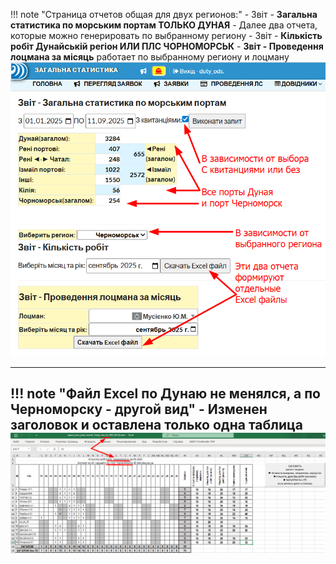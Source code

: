 !!! note "Страница отчетов общая для двух регионов:"
    - Звіт - **Загальна статистика по морським портам ТОЛЬКО ДУНАЯ**
    - Далее два отчета, которые можно генерировать по выбранному региону
      - Звіт - **Кількість робіт Дунайській регіон ИЛИ ПЛС ЧОРНОМОРСЬК**
      - **Звіт - Проведення лоцмана за місяць** работает по выбранному региону и лоцману
    ![Кількість робіт Дунайській регіон ИЛИ ПЛС ЧОРНОМОРСЬК](../../images/report_03_prov_pilot_month_01.png)

---

!!! note "Файл Excel по Дунаю не менялся, а по Черноморску - другой вид"
    - Изменен заголовок и оставлена только одна таблица
    ![Файл Excel](../../images/report_03_prov_pilot_month_02.png)
---
